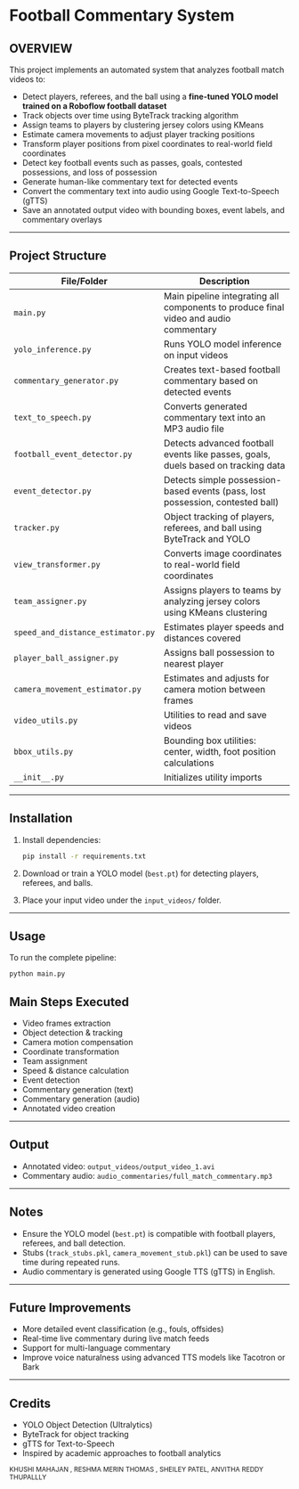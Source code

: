 # Football Commentary System

## OVERVIEW
This project implements an automated system that analyzes football match videos to:
- Detect players, referees, and the ball using a **fine-tuned YOLO model trained on a Roboflow football dataset**
- Track objects over time using ByteTrack tracking algorithm
- Assign teams to players by clustering jersey colors using KMeans
- Estimate camera movements to adjust player tracking positions
- Transform player positions from pixel coordinates to real-world field coordinates
- Detect key football events such as passes, goals, contested possessions, and loss of possession
- Generate human-like commentary text for detected events
- Convert the commentary text into audio using Google Text-to-Speech (gTTS)
- Save an annotated output video with bounding boxes, event labels, and commentary overlays


---

## Project Structure

| File/Folder | Description |
|-------------|-------------|
| `main.py` | Main pipeline integrating all components to produce final video and audio commentary |
| `yolo_inference.py` | Runs YOLO model inference on input videos |
| `commentary_generator.py` | Creates text-based football commentary based on detected events |
| `text_to_speech.py` | Converts generated commentary text into an MP3 audio file |
| `football_event_detector.py` | Detects advanced football events like passes, goals, duels based on tracking data |
| `event_detector.py` | Detects simple possession-based events (pass, lost possession, contested ball) |
| `tracker.py` | Object tracking of players, referees, and ball using ByteTrack and YOLO |
| `view_transformer.py` | Converts image coordinates to real-world field coordinates |
| `team_assigner.py` | Assigns players to teams by analyzing jersey colors using KMeans clustering |
| `speed_and_distance_estimator.py` | Estimates player speeds and distances covered |
| `player_ball_assigner.py` | Assigns ball possession to nearest player |
| `camera_movement_estimator.py` | Estimates and adjusts for camera motion between frames |
| `video_utils.py` | Utilities to read and save videos |
| `bbox_utils.py` | Bounding box utilities: center, width, foot position calculations |
| `__init__.py` | Initializes utility imports |

---

## Installation

1. Install dependencies:
    ```bash
    pip install -r requirements.txt
    ```

2. Download or train a YOLO model (`best.pt`) for detecting players, referees, and balls.

3. Place your input video under the `input_videos/` folder.

---

## Usage

To run the complete pipeline:

```bash
python main.py
```


## Main Steps Executed

- Video frames extraction
- Object detection & tracking
- Camera motion compensation
- Coordinate transformation
- Team assignment
- Speed & distance calculation
- Event detection
- Commentary generation (text)
- Commentary generation (audio)
- Annotated video creation

---

## Output

- Annotated video: `output_videos/output_video_1.avi`
- Commentary audio: `audio_commentaries/full_match_commentary.mp3`

---

## Notes

- Ensure the YOLO model (`best.pt`) is compatible with football players, referees, and ball detection.
- Stubs (`track_stubs.pkl`, `camera_movement_stub.pkl`) can be used to save time during repeated runs.
- Audio commentary is generated using Google TTS (gTTS) in English.

---

## Future Improvements

- More detailed event classification (e.g., fouls, offsides)
- Real-time live commentary during live match feeds
- Support for multi-language commentary
- Improve voice naturalness using advanced TTS models like Tacotron or Bark

---

## Credits

- YOLO Object Detection (Ultralytics)
- ByteTrack for object tracking
- gTTS for Text-to-Speech
- Inspired by academic approaches to football analytics





<sub>KHUSHI MAHAJAN ,           RESHMA MERIN THOMAS ,          SHEILEY PATEL,           ANVITHA REDDY THUPALLLY</sub>

